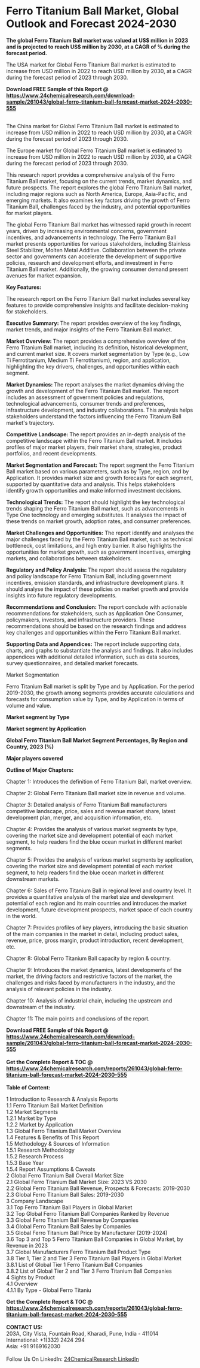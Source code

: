 <h1>Ferro Titanium Ball Market, Global Outlook and Forecast 2024-2030</h1><p><strong>The global Ferro Titanium Ball market was valued at US$ million in 2023 and is projected to reach US$ million by 2030, at a CAGR of % during the forecast period.</strong></p><p>
</p><p>The USA market for Global Ferro Titanium Ball market is estimated to increase from USD million in 2022 to reach USD million by 2030, at a CAGR during the forecast period of 2023 through 2030.</p><div><b>Download FREE Sample of this Report @ 
            <a href="https://www.24chemicalresearch.com/download-sample/261043/global-ferro-titanium-ball-forecast-market-2024-2030-555">
            https://www.24chemicalresearch.com/download-sample/261043/global-ferro-titanium-ball-forecast-market-2024-2030-555</a></b></div><br><p>
</p><p>The China market for Global Ferro Titanium Ball market is estimated to increase from USD million in 2022 to reach USD million by 2030, at a CAGR during the forecast period of 2023 through 2030.</p><p>
</p><p>The Europe market for Global Ferro Titanium Ball market is estimated to increase from USD million in 2022 to reach USD million by 2030, at a CAGR during the forecast period of 2023 through 2030.</p><p>
</p><p>This research report provides a comprehensive analysis of the Ferro Titanium Ball market, focusing on the current trends, market dynamics, and future prospects. The report explores the global Ferro Titanium Ball market, including major regions such as North America, Europe, Asia-Pacific, and emerging markets. It also examines key factors driving the growth of Ferro Titanium Ball, challenges faced by the industry, and potential opportunities for market players.</p><p>
The global Ferro Titanium Ball market has witnessed rapid growth in recent years, driven by increasing environmental concerns, government incentives, and advancements in technology. The Ferro Titanium Ball market presents opportunities for various stakeholders, including Stainless Steel Stabilizer, Molten Metal Additive. Collaboration between the private sector and governments can accelerate the development of supportive policies, research and development efforts, and investment in Ferro Titanium Ball market. Additionally, the growing consumer demand present avenues for market expansion.</p><p>
<strong>Key Features:</strong></p><p>
The research report on the Ferro Titanium Ball market includes several key features to provide comprehensive insights and facilitate decision-making for stakeholders.</p><p>
<strong>Executive Summary: </strong>The report provides overview of the key findings, market trends, and major insights of the Ferro Titanium Ball market.</p><p>
<strong>Market Overview: </strong>The report provides a comprehensive overview of the Ferro Titanium Ball market, including its definition, historical development, and current market size. It covers market segmentation by Type (e.g., Low Ti Ferrotitanium, Medium Ti Ferrotitanium), region, and application, highlighting the key drivers, challenges, and opportunities within each segment.</p><p>
<strong>Market Dynamics: </strong>The report analyses the market dynamics driving the growth and development of the Ferro Titanium Ball market. The report includes an assessment of government policies and regulations, technological advancements, consumer trends and preferences, infrastructure development, and industry collaborations. This analysis helps stakeholders understand the factors influencing the Ferro Titanium Ball market's trajectory.</p><p>
<strong>Competitive Landscape: </strong>The report provides an in-depth analysis of the competitive landscape within the Ferro Titanium Ball market. It includes profiles of major market players, their market share, strategies, product portfolios, and recent developments.</p><p>
<strong>Market Segmentation and Forecast:</strong> The report segment the Ferro Titanium Ball market based on various parameters, such as by Type, region, and by Application. It provides market size and growth forecasts for each segment, supported by quantitative data and analysis. This helps stakeholders identify growth opportunities and make informed investment decisions.</p><p>
<strong>Technological Trends:</strong> The report should highlight the key technological trends shaping the Ferro Titanium Ball market, such as advancements in Type One technology and emerging substitutes. It analyses the impact of these trends on market growth, adoption rates, and consumer preferences.</p><p>
<strong>Market Challenges and Opportunities:</strong> The report identify and analyses the major challenges faced by the Ferro Titanium Ball market, such as technical bottleneck, cost limitations, and high entry barrier. It also highlights the opportunities for market growth, such as government incentives, emerging markets, and collaborations between stakeholders.</p><p>
<strong>Regulatory and Policy Analysis: </strong>The report should assess the regulatory and policy landscape for Ferro Titanium Ball, including government incentives, emission standards, and infrastructure development plans. It should analyse the impact of these policies on market growth and provide insights into future regulatory developments.</p><p>
<strong>Recommendations and Conclusion: </strong>The report conclude with actionable recommendations for stakeholders, such as Application One Consumer, policymakers, investors, and infrastructure providers. These recommendations should be based on the research findings and address key challenges and opportunities within the Ferro Titanium Ball market.</p><p>
<strong>Supporting Data and Appendices: </strong>The report include supporting data, charts, and graphs to substantiate the analysis and findings. It also includes appendices with additional detailed information, such as data sources, survey questionnaires, and detailed market forecasts.</p><p>
Market Segmentation</p><p>
Ferro Titanium Ball market is split by Type and by Application. For the period 2019-2030, the growth among segments provides accurate calculations and forecasts for consumption value by Type, and by Application in terms of volume and value.</p><p>
<strong>Market segment by Type</strong></p><p>
</p><p>
</p><p><strong>Market segment by Application</strong></p><p>
</p><p>
</p><p><strong>Global Ferro Titanium Ball Market Segment Percentages, By Region and Country, 2023 (%)</strong></p><p>
</p><p>
</p><p><strong>Major players covered</strong></p><p>
</p><p>
</p><p><strong>Outline of Major Chapters:</strong></p><p>
Chapter 1: Introduces the definition of Ferro Titanium Ball, market overview.</p><p>
Chapter 2: Global Ferro Titanium Ball market size in revenue and volume.</p><p>
Chapter 3: Detailed analysis of Ferro Titanium Ball manufacturers competitive landscape, price, sales and revenue market share, latest development plan, merger, and acquisition information, etc.</p><p>
Chapter 4: Provides the analysis of various market segments by type, covering the market size and development potential of each market segment, to help readers find the blue ocean market in different market segments.</p><p>
Chapter 5: Provides the analysis of various market segments by application, covering the market size and development potential of each market segment, to help readers find the blue ocean market in different downstream markets.</p><p>
Chapter 6: Sales of Ferro Titanium Ball in regional level and country level. It provides a quantitative analysis of the market size and development potential of each region and its main countries and introduces the market development, future development prospects, market space of each country in the world.</p><p>
Chapter 7: Provides profiles of key players, introducing the basic situation of the main companies in the market in detail, including product sales, revenue, price, gross margin, product introduction, recent development, etc.</p><p>
Chapter 8: Global Ferro Titanium Ball capacity by region &amp; country.</p><p>
Chapter 9: Introduces the market dynamics, latest developments of the market, the driving factors and restrictive factors of the market, the challenges and risks faced by manufacturers in the industry, and the analysis of relevant policies in the industry.</p><p>
Chapter 10: Analysis of industrial chain, including the upstream and downstream of the industry.</p><p>
Chapter 11: The main points and conclusions of the report.</p><div><b>Download FREE Sample of this Report @ 
            <a href="https://www.24chemicalresearch.com/download-sample/261043/global-ferro-titanium-ball-forecast-market-2024-2030-555">
            https://www.24chemicalresearch.com/download-sample/261043/global-ferro-titanium-ball-forecast-market-2024-2030-555</a></b></div><br><div><b>Get the Complete Report & TOC @ 
            <a href="https://www.24chemicalresearch.com/reports/261043/global-ferro-titanium-ball-forecast-market-2024-2030-555">
            https://www.24chemicalresearch.com/reports/261043/global-ferro-titanium-ball-forecast-market-2024-2030-555</a></b></div><br>
            <b>Table of Content:</b><p>1 Introduction to Research & Analysis Reports<br />
    1.1 Ferro Titanium Ball Market Definition<br />
    1.2 Market Segments<br />
        1.2.1 Market by Type<br />
        1.2.2 Market by Application<br />
    1.3 Global Ferro Titanium Ball Market Overview<br />
    1.4 Features & Benefits of This Report<br />
    1.5 Methodology & Sources of Information<br />
        1.5.1 Research Methodology<br />
        1.5.2 Research Process<br />
        1.5.3 Base Year<br />
        1.5.4 Report Assumptions & Caveats<br />
2 Global Ferro Titanium Ball Overall Market Size<br />
    2.1 Global Ferro Titanium Ball Market Size: 2023 VS 2030<br />
    2.2 Global Ferro Titanium Ball Revenue, Prospects & Forecasts: 2019-2030<br />
    2.3 Global Ferro Titanium Ball Sales: 2019-2030<br />
3 Company Landscape<br />
    3.1 Top Ferro Titanium Ball Players in Global Market<br />
    3.2 Top Global Ferro Titanium Ball Companies Ranked by Revenue<br />
    3.3 Global Ferro Titanium Ball Revenue by Companies<br />
    3.4 Global Ferro Titanium Ball Sales by Companies<br />
    3.5 Global Ferro Titanium Ball Price by Manufacturer (2019-2024)<br />
    3.6 Top 3 and Top 5 Ferro Titanium Ball Companies in Global Market, by Revenue in 2023<br />
    3.7 Global Manufacturers Ferro Titanium Ball Product Type<br />
    3.8 Tier 1, Tier 2 and Tier 3 Ferro Titanium Ball Players in Global Market<br />
        3.8.1 List of Global Tier 1 Ferro Titanium Ball Companies<br />
        3.8.2 List of Global Tier 2 and Tier 3 Ferro Titanium Ball Companies<br />
4 Sights by Product<br />
    4.1 Overview<br />
        4.1.1 By Type - Global Ferro Titaniu</p><div><b>Get the Complete Report & TOC @ 
            <a href="https://www.24chemicalresearch.com/reports/261043/global-ferro-titanium-ball-forecast-market-2024-2030-555">
            https://www.24chemicalresearch.com/reports/261043/global-ferro-titanium-ball-forecast-market-2024-2030-555</a></b></div><br><b>CONTACT US:</b><br>
            203A, City Vista, Fountain Road, Kharadi, Pune, India - 411014<br>
            International: +1(332) 2424 294<br>
            Asia: +91 9169162030 <br><br>
            Follow Us On LinkedIn: <a href="https://www.linkedin.com/company/24chemicalresearch/">24ChemicalResearch LinkedIn</a>